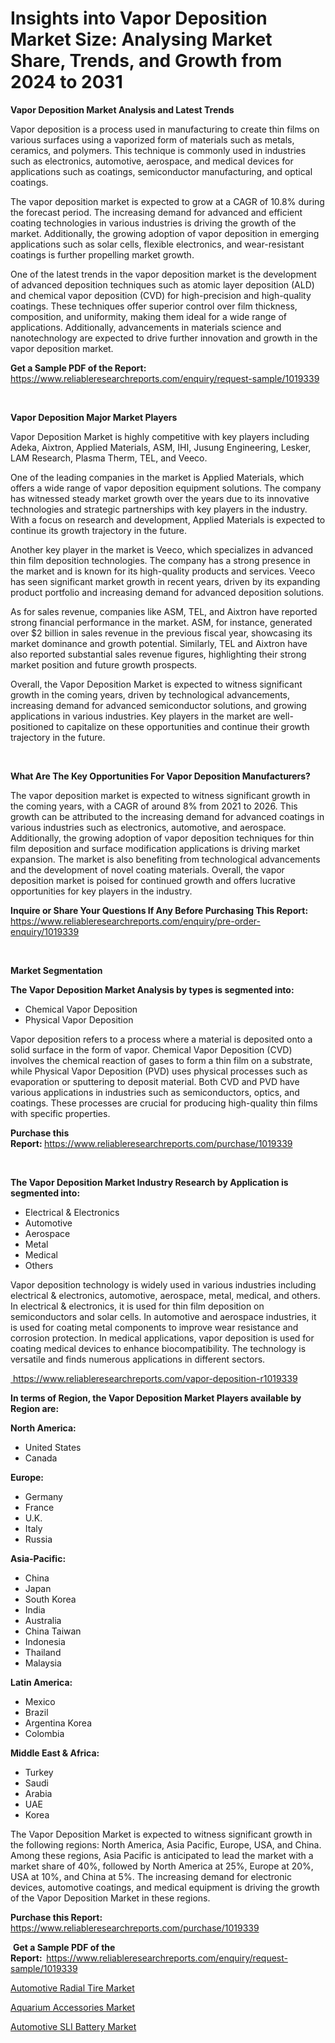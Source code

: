 <p><h1>Insights into Vapor Deposition Market Size: Analysing Market Share, Trends, and Growth from 2024 to 2031</h1></p><p><strong>Vapor Deposition Market Analysis and Latest Trends</strong></p>
<p><p>Vapor deposition is a process used in manufacturing to create thin films on various surfaces using a vaporized form of materials such as metals, ceramics, and polymers. This technique is commonly used in industries such as electronics, automotive, aerospace, and medical devices for applications such as coatings, semiconductor manufacturing, and optical coatings.</p><p>The vapor deposition market is expected to grow at a CAGR of 10.8% during the forecast period. The increasing demand for advanced and efficient coating technologies in various industries is driving the growth of the market. Additionally, the growing adoption of vapor deposition in emerging applications such as solar cells, flexible electronics, and wear-resistant coatings is further propelling market growth.</p><p>One of the latest trends in the vapor deposition market is the development of advanced deposition techniques such as atomic layer deposition (ALD) and chemical vapor deposition (CVD) for high-precision and high-quality coatings. These techniques offer superior control over film thickness, composition, and uniformity, making them ideal for a wide range of applications. Additionally, advancements in materials science and nanotechnology are expected to drive further innovation and growth in the vapor deposition market.</p></p>
<p><strong>Get a Sample PDF of the Report:&nbsp;</strong> <a href="https://www.reliableresearchreports.com/enquiry/request-sample/1019339">https://www.reliableresearchreports.com/enquiry/request-sample/1019339</a></p>
<p>&nbsp;</p>
<p><strong>Vapor Deposition Major Market Players</strong></p>
<p><p>Vapor Deposition Market is highly competitive with key players including Adeka, Aixtron, Applied Materials, ASM, IHI, Jusung Engineering, Lesker, LAM Research, Plasma Therm, TEL, and Veeco.</p><p>One of the leading companies in the market is Applied Materials, which offers a wide range of vapor deposition equipment solutions. The company has witnessed steady market growth over the years due to its innovative technologies and strategic partnerships with key players in the industry. With a focus on research and development, Applied Materials is expected to continue its growth trajectory in the future.</p><p>Another key player in the market is Veeco, which specializes in advanced thin film deposition technologies. The company has a strong presence in the market and is known for its high-quality products and services. Veeco has seen significant market growth in recent years, driven by its expanding product portfolio and increasing demand for advanced deposition solutions.</p><p>As for sales revenue, companies like ASM, TEL, and Aixtron have reported strong financial performance in the market. ASM, for instance, generated over $2 billion in sales revenue in the previous fiscal year, showcasing its market dominance and growth potential. Similarly, TEL and Aixtron have also reported substantial sales revenue figures, highlighting their strong market position and future growth prospects.</p><p>Overall, the Vapor Deposition Market is expected to witness significant growth in the coming years, driven by technological advancements, increasing demand for advanced semiconductor solutions, and growing applications in various industries. Key players in the market are well-positioned to capitalize on these opportunities and continue their growth trajectory in the future.</p></p>
<p>&nbsp;</p>
<p><strong>What Are The Key Opportunities For Vapor Deposition Manufacturers?</strong></p>
<p><p>The vapor deposition market is expected to witness significant growth in the coming years, with a CAGR of around 8% from 2021 to 2026. This growth can be attributed to the increasing demand for advanced coatings in various industries such as electronics, automotive, and aerospace. Additionally, the growing adoption of vapor deposition techniques for thin film deposition and surface modification applications is driving market expansion. The market is also benefiting from technological advancements and the development of novel coating materials. Overall, the vapor deposition market is poised for continued growth and offers lucrative opportunities for key players in the industry.</p></p>
<p><strong>Inquire or Share Your Questions If Any Before Purchasing This Report:</strong> <a href="https://www.reliableresearchreports.com/enquiry/pre-order-enquiry/1019339">https://www.reliableresearchreports.com/enquiry/pre-order-enquiry/1019339</a></p>
<p>&nbsp;</p>
<p><strong>Market Segmentation</strong></p>
<p><strong>The Vapor Deposition Market Analysis by types is segmented into:</strong></p>
<p><ul><li>Chemical Vapor Deposition</li><li>Physical Vapor Deposition</li></ul></p>
<p><p>Vapor deposition refers to a process where a material is deposited onto a solid surface in the form of vapor. Chemical Vapor Deposition (CVD) involves the chemical reaction of gases to form a thin film on a substrate, while Physical Vapor Deposition (PVD) uses physical processes such as evaporation or sputtering to deposit material. Both CVD and PVD have various applications in industries such as semiconductors, optics, and coatings. These processes are crucial for producing high-quality thin films with specific properties.</p></p>
<p><strong>Purchase this Report:&nbsp;</strong><a href="https://www.reliableresearchreports.com/purchase/1019339">https://www.reliableresearchreports.com/purchase/1019339</a></p>
<p>&nbsp;</p>
<p><strong>The Vapor Deposition Market Industry Research by Application is segmented into:</strong></p>
<p><ul><li>Electrical & Electronics</li><li>Automotive</li><li>Aerospace</li><li>Metal</li><li>Medical</li><li>Others</li></ul></p>
<p><p>Vapor deposition technology is widely used in various industries including electrical & electronics, automotive, aerospace, metal, medical, and others. In electrical & electronics, it is used for thin film deposition on semiconductors and solar cells. In automotive and aerospace industries, it is used for coating metal components to improve wear resistance and corrosion protection. In medical applications, vapor deposition is used for coating medical devices to enhance biocompatibility. The technology is versatile and finds numerous applications in different sectors.</p></p>
<p><a href="https://www.reliableresearchreports.com/vapor-deposition-r1019339">&nbsp;https://www.reliableresearchreports.com/vapor-deposition-r1019339</a></p>
<p><strong>In terms of Region, the Vapor Deposition Market Players available by Region are:</strong></p>
<p>
    <p> <strong> North America: </strong>
        <ul>
            <li>United States</li>
            <li>Canada</li>
        </ul>
        </p> 
    <p> <strong> Europe: </strong>
        <ul>
            <li>Germany</li>
            <li>France</li>
            <li>U.K.</li>
            <li>Italy</li>
            <li>Russia</li>
        </ul>
        </p> 
    <p> <strong> Asia-Pacific: </strong>
        <ul>
            <li>China</li>
            <li>Japan</li>
            <li>South Korea</li>
            <li>India</li>
            <li>Australia</li>
            <li>China Taiwan</li>
            <li>Indonesia</li>
            <li>Thailand</li>
            <li>Malaysia</li>
        </ul>
        </p> 
    <p> <strong> Latin America: </strong>
        <ul>
            <li>Mexico</li>
            <li>Brazil</li>
            <li>Argentina Korea</li>
            <li>Colombia</li>
        </ul>
        </p> 
    <p> <strong> Middle East & Africa: </strong>
        <ul>
            <li>Turkey</li>
            <li>Saudi</li>
            <li>Arabia</li>
            <li>UAE</li>
            <li>Korea</li>
        </ul>
    </p>
    </p>
<p><p>The Vapor Deposition Market is expected to witness significant growth in the following regions: North America, Asia Pacific, Europe, USA, and China. Among these regions, Asia Pacific is anticipated to lead the market with a market share of 40%, followed by North America at 25%, Europe at 20%, USA at 10%, and China at 5%. The increasing demand for electronic devices, automotive coatings, and medical equipment is driving the growth of the Vapor Deposition Market in these regions.</p></p>
<p><strong>Purchase this Report: </strong><a href="https://www.reliableresearchreports.com/purchase/1019339">https://www.reliableresearchreports.com/purchase/1019339</a></p>
<p>&nbsp;<strong>Get a Sample PDF of the Report:&nbsp;&nbsp;</strong><a href="https://www.reliableresearchreports.com/enquiry/request-sample/1019339">https://www.reliableresearchreports.com/enquiry/request-sample/1019339</a></p>
<p><strong></strong></p>
<p><p><a href="https://github.com/caicuccucga/Market-Research-Report-List-1/blob/main/automotive-radial-tire-market.md">Automotive Radial Tire Market</a></p><p><a href="https://view.publitas.com/reportprime-1/global-aquarium-accessories-market-size-is-expected-to-reach-at-a-cagr-of-10-3-and-this-report-covers-market-growth-trend-opportunity-and-forecast-2024-2031/">Aquarium Accessories Market</a></p><p><a href="https://github.com/BryceTownsendr/Market-Research-Report-List-5/blob/main/automotive-sli-battery-market.md">Automotive SLI Battery Market</a></p></p>